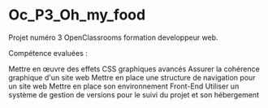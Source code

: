 # Oc_P3_Oh_my_food

Projet numéro 3 OpenClassrooms formation developpeur web.

Compétence evaluées :

Mettre en œuvre des effets CSS graphiques avancés
Assurer la cohérence graphique d'un site web
Mettre en place une structure de navigation pour un site web
Mettre en place son environnement Front-End
Utiliser un système de gestion de versions pour le suivi du projet et son hébergement
